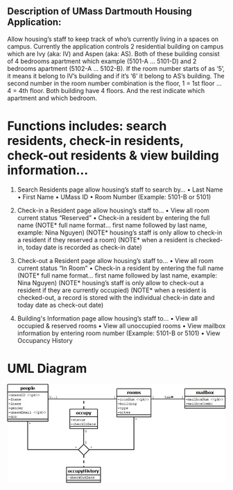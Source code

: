 ## Description of UMass Dartmouth Housing Application:
Allow housing’s staff to keep track of who’s currently living in a spaces on campus. Currently the application controls 2 residential building on campus which are Ivy (aka: IV) and Aspen (aka: AS).
Both of these building consist of 4 bedrooms apartment which example (5101-A … 5101-D) and 2 bedrooms apartment (5102-A … 5102-B). If the room number starts of as ‘5’, it means it belong to IV’s building and if it’s ‘6’ it belong to AS’s building. The second number in the room number combination is the floor, 1 = 1st floor … 4 = 4th floor. Both building have 4 floors. And the rest indicate which apartment and which bedroom.

# Functions includes: search residents, check-in residents, check-out residents & view building information…
1. Search Residents page allow housing’s staff to search by…
•	Last Name
•	First Name
•	UMass ID
•	Room Number (Example: 5101-B or 5101)

2. Check-in a Resident page allow housing’s staff to…
•	View all room current status “Reserved” 
•	Check-in a resident by entering the full name 
(NOTE* full name format… first name followed by last name, example: Nina Nguyen)
(NOTE* housing’s staff is only allow to check-in a resident if they reserved a room)
(NOTE* when a resident is checked-in, today date is recorded as check-in date)

3. Check-out a Resident page allow housing’s staff to…
•	View all room current status “In Room”
•	Check-in a resident by entering the full name 
(NOTE* full name format… first name followed by last name, example: Nina Nguyen)
(NOTE* housing’s staff is only allow to check-out a resident if they are currently occupied)
(NOTE* when a resident is checked-out, a record is stored with the individual check-in date and today date as check-out date)

4. Building's Information page allow housing’s staff to…
•	View all occupied & reserved rooms
•	View all unoccupied rooms
•	View mailbox information by entering room number (Example: 5101-B or 5101)
•	View Occupancy History

# UML Diagram
![ScreenShot](/documentation/Diagram1.jpeg)
